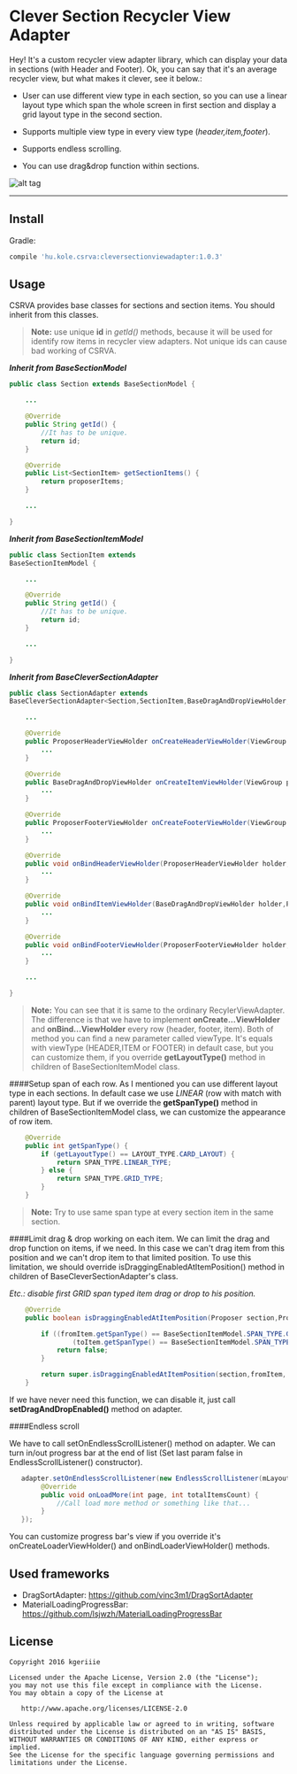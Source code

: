 Clever Section Recycler View Adapter
====================================

Hey! It's a custom recycler view adapter library, which can display your data in sections (with Header and Footer). Ok, you can say that it's an average recycler view, but what makes it clever, see it below.:

- User can use different view type in each section, so you can use a linear layout type which span the whole screen in first section and display a grid layout type in the second section.

- Supports multiple view type in every view type (*header,item,footer*).

- Supports endless scrolling.

- You can use drag&drop function within sections.


![alt tag](https://github.com/kgeriiie/cleversectionview/blob/master/images/clever_section_recyclerview.gif)

----------
Install
----------

Gradle:

```gradle
compile 'hu.kole.csrva:cleversectionviewadapter:1.0.3'
```

Usage
----------

CSRVA provides base classes for sections and section items. You should inherit from this classes.

>**Note:** use unique **id** in *getId()* methods, because it will be used for identify row items in recycler view adapters. Not unique ids can cause bad working of CSRVA.

***Inherit from BaseSectionModel***
```java
public class Section extends BaseSectionModel {

    ...

	@Override
    public String getId() {
	    //It has to be unique.
        return id;
    }

    @Override
    public List<SectionItem> getSectionItems() {
        return proposerItems;
    }

	...

}
```

***Inherit from BaseSectionItemModel***
```java
public class SectionItem extends
BaseSectionItemModel {

	...

    @Override
    public String getId() {
	    //It has to be unique.
        return id;
    }

	...

}
```
***Inherit from BaseCleverSectionAdapter***
```java
public class SectionAdapter extends
BaseCleverSectionAdapter<Section,SectionItem,BaseDragAndDropViewHolder,ProposerHeaderViewHolder,ProposerFooterViewHolder> {

	...

    @Override
    public ProposerHeaderViewHolder onCreateHeaderViewHolder(ViewGroup parent, int layoutType) {
	    ...
    }

	@Override
    public BaseDragAndDropViewHolder onCreateItemViewHolder(ViewGroup parent, int layoutType) {
		...
	}

    @Override
    public ProposerFooterViewHolder onCreateFooterViewHolder(ViewGroup parent, int layoutType) {
		...
	}

    @Override
    public void onBindHeaderViewHolder(ProposerHeaderViewHolder holder,Proposer section, int layoutType) {
		...
	}

    @Override
    public void onBindItemViewHolder(BaseDragAndDropViewHolder holder,ProposerItem item, int layoutType) {
		...
	}

	@Override
    public void onBindFooterViewHolder(ProposerFooterViewHolder holder,Proposer section, int layoutType) {
		...
	}

	...

}
```

>**Note:** You can see that it is same to the ordinary RecylerViewAdapter. The difference is that we have to implement **onCreate...ViewHolder** and **onBind...ViewHolder** every row (header, footer, item). Both of method you can find a new parameter called viewType. It's equals with viewType (HEADER,ITEM or FOOTER) in default case, but you can customize them, if you override **getLayoutType()** method in children of BaseSectionItemModel class.

####Setup span of each row.
As I mentioned you can use different layout type in each sections. In default case we use *LINEAR* (row with match with parent) layout type. But if we override the **getSpanType()** method in children of BaseSectionItemModel class, we can customize the appearance of row item.

```java
    @Override
    public int getSpanType() {
        if (getLayoutType() == LAYOUT_TYPE.CARD_LAYOUT) {
            return SPAN_TYPE.LINEAR_TYPE;
        } else {
            return SPAN_TYPE.GRID_TYPE;
        }
    }
```

>**Note:** Try to use same span type at every section item in the same section.

####Limit drag & drop working on each item.
We can limit the drag and drop function on items, if we need. In this case we can't drag item from this position and we can't drop item to that limited position. To use this limitation, we should override isDraggingEnabledAtItemPosition() method in children of BaseCleverSectionAdapter's class.

*Etc.: disable first GRID span typed item drag or drop to his position.*
```java
    @Override
    public boolean isDraggingEnabledAtItemPosition(Proposer section,ProposerItem fromItem, ProposerItem toItem) {

        if ((fromItem.getSpanType() == BaseSectionItemModel.SPAN_TYPE.GRID_TYPE && section.getItemIndexInSection(fromItem) == 0) ||
                (toItem.getSpanType() == BaseSectionItemModel.SPAN_TYPE.GRID_TYPE && section.getItemIndexInSection(toItem) == 0)) {
            return false;
        }

        return super.isDraggingEnabledAtItemPosition(section,fromItem, toItem);
    }
```

If we have never need this function, we can disable it, just call **setDragAndDropEnabled()** method on adapter.

####Endless scroll

We have to call setOnEndlessScrollListener() method on adapter. We can turn in/out progress bar at the end of list (Set last param false in EndlessScrollListener() constructor).

```java
   adapter.setOnEndlessScrollListener(new EndlessScrollListener(mLayoutManager,adapter,true) {
        @Override
        public void onLoadMore(int page, int totalItemsCount) {
            //Call load more method or something like that...
        }
   });
```

You can customize progress bar's view if you override it's onCreateLoaderViewHolder() and onBindLoaderViewHolder() methods.


Used frameworks
---------------
- DragSortAdapter: https://github.com/vinc3m1/DragSortAdapter
- MaterialLoadingProgressBar: https://github.com/lsjwzh/MaterialLoadingProgressBar


License
-------

    Copyright 2016 kgeriiie

    Licensed under the Apache License, Version 2.0 (the "License");
    you may not use this file except in compliance with the License.
    You may obtain a copy of the License at

       http://www.apache.org/licenses/LICENSE-2.0

    Unless required by applicable law or agreed to in writing, software
    distributed under the License is distributed on an "AS IS" BASIS,
    WITHOUT WARRANTIES OR CONDITIONS OF ANY KIND, either express or implied.
    See the License for the specific language governing permissions and
    limitations under the License.